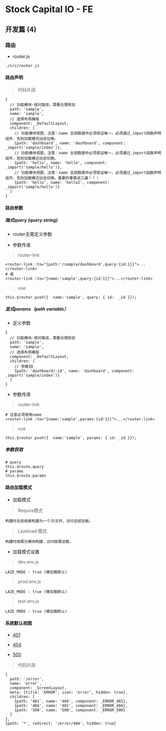 # Stock Capital IO - FE

## 开发篇 (4)

### 路由

- router.js

>
    ./src/router.js

#### 路由声明

> 代码片段

    {
      // 功能模块-相对路径，需要合理规划
      path: 'sample',
      name: 'sample',
      // 选择布局模版
      component: _DefaultLayout,
      children: [
        // 功能模块视图，注意：name 全部数据中必须保证唯一，必须通过_import函数声明组件，否则加载模式动态切换。
        {path: 'dashboard', name: 'dashboard', component: _import('sample/index')},
        // 功能模块视图，注意：name 全部数据中必须保证唯一，必须通过_import函数声明组件，否则加载模式动态切换。
        {path: 'hello', name: 'hello', component: _import('sample/hello')},
        // 功能模块视图，注意：name 全部数据中必须保证唯一，必须通过_import函数声明组件，否则加载模式动态切换。重要的事情说三遍！！！
        {path: 'hello', name: 'hello2', component: _import('sample/hello')}
      ]
    }
    
#### 路由参数

##### 隐式query (query string)

- router无需定义参数

- 参数传递

> router-link

    <router-link :to="{path:'/sample/dashboard',query:{id:1}}">...</router-link>
    # 或
    <router-link :to="{name:'sample',query:{id:1}}">...</router-link>


> vue

    this.$router.push({  name:'sample', query: { id:  _id }});


##### 显式params（path variable）

- 定义参数

>
    {
      // 功能模块-相对路径，需要合理规划
      path: 'sample',
      name: 'sample',
      // 选择布局模版
      component: _DefaultLayout,
      children: [
        // 参数ID
        {path: 'dashboard/:id', name: 'dashboard', component: _import('sample/index')}
      ]
    }

- 参数传递

> router-link

    # 注意必须使用name
    <router-link :to="{name:'sample',params:{id:1}}">...</router-link>

> vue

    this.$router.push({  name:'sample', params: { id: _id }});

##### 参数获取

    # query
    this.$route.query
    # params
    this.$route.params

#### 路由加载模式

- 加载模式

> Require模式

    构建时全部依赖构建为一个JS文件，访问全部加载。

> Lazeload 模式

    构建时按需分模块构建，访问按需加载。

- 加载模式设置

> dev.env.js

    LAZE_MODE : true (懒加载默认)

> prod.env.js

    LAZE_MODE : true (懒加载默认)

> test.env.js

    LAZE_MODE : true (懒加载默认)
    
#### 系统默认视图

- [401](/error/401)

- [404](/error/404)

- [500](/error/500)

> 代码片段

    {
      path: '/error',
      name: 'error',
      component: _ScreenLayout,
      meta: {title: 'ERROR', icon: 'error', hidden: true},
      children: [
        {path: '401', name: '404', component: _ERROR_401},
        {path: '404', name: '401', component: _ERROR_404},
        {path: '500', name: '500', component: _ERROR_500}
      ]
    },
    {path: '*', redirect: '/error/404', hidden: true}
